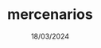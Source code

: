 ---
title: "mercenarios"
edition: '11 (SUPLEMENTO)'
date: '18/03/2024'
picture: "../../img/columna/10s.webp"
pictureAnchor: 'center'
relatedPosts:
- "edicion-1"
- "edicion-5"
- "edicion-7"
---